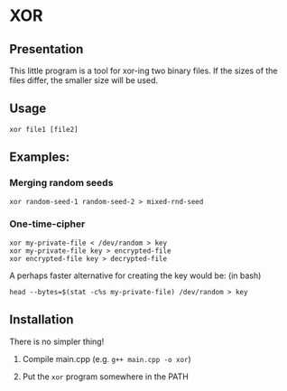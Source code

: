 # XOR

## Presentation

This little program is a tool for xor-ing two binary files.
If the sizes of the files differ, the smaller size will be used.

## Usage

`xor file1 [file2]`

## Examples:

### Merging random seeds

```
xor random-seed-1 random-seed-2 > mixed-rnd-seed
```

### One-time-cipher

```
xor my-private-file < /dev/random > key
xor my-private-file key > encrypted-file
xor encrypted-file key > decrypted-file
```

A perhaps faster alternative for creating the key would be: (in bash)

```
head --bytes=$(stat -c%s my-private-file) /dev/random > key
```

## Installation

There is no simpler thing!

1. Compile main.cpp (e.g. `g++ main.cpp -o xor`)

2. Put the `xor` program somewhere in the PATH
